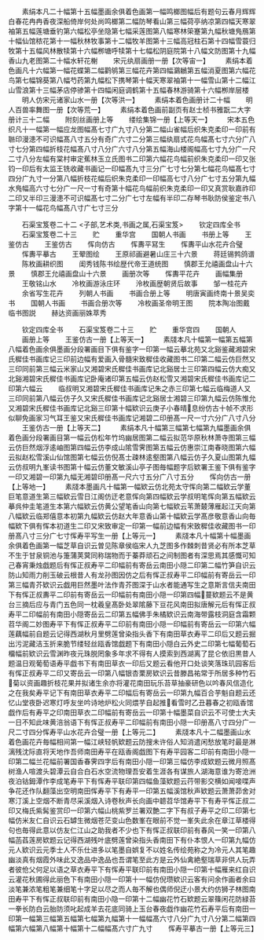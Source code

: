<!-- { "loadSidebar": true } -->
　　素绢本凡二十幅第十五幅墨画余俱着色画第一幅鸣榔图幅后有题句云春月辉辉白春花冉冉香夜深船倚岸何处尚鸣榔第二幅防琴看山第三幅荷亭纳凉第四幅天寒翠袖第五幅莲塘垂钓第六幅松亭坐隐第七幅采莲图第八幅寒林筞蹇第九幅秋塘鳬鴈第十幅仙馆秾花第十一幅秋林牧事第十二幅牧羊图第十三幅高冠柱石第十四幅雪蓑归牧第十五幅风林散犊第十六幅栁塘呼犊第十七幅松阴庭院第十八幅文防图第十九幅香山九老图第二十幅水轩花榭
　　宋元纨扇画册一册【次等宙一】
　　素绢本着色画凡十六幅第一幅花蝶第二幅鹳鸲第三幅花卉第四幅鸂鶒第五幅消夏图第六幅花鸟第七幅锦葵第八幅芍药第九幅松下携琴第十幅天寒翠袖第十一幅雪山第十二幅江山雪浪第十三幅茅店停骖第十四幅闲庭调鹤第十五幅春林游骑第十六幅栁岸层楼
　　明人仿宋元诸家山水一册【次等洪一】
　　素绢本着色画册计二十幅
　　明人百兽率舞图一册【次等荒一】
　　素绢本着色画前副页有赵士桢书雅翫二大字册计三十二幅
　　附刻丝画册上等
　　缕绘集锦一册【上等天一】
　　宋本五色织凡十一幅第一幅应龙图幅髙七寸广九寸八分第二幅山雀幅后织朱克柔印一印前有聮印漫漶不可识幅髙八寸五分有奇广六寸二分第三幅纨扇式花鸟幅髙七寸六分广八寸七分第四幅折枝花幅髙八寸八分广六寸八分第五幅海山楼阁幅高七寸九分广一尺二寸八分左幅有棠村审定蕉林玉立氏图书二印第六幅花鸟幅前织朱克柔印一印又张钧一印后有太监王铣收藏书画记一印幅髙九寸三分广七寸七分第七幅花鸟幅髙七寸四分广九寸一分第八幅折枝花幅后织朱克柔印一印幅高七寸八分广七寸五分第九幅水鳬幅高六寸七分广一尺一寸有奇第十幅花鸟幅前织朱克柔印一印又真赏耿嘉祚印二印又半印三漫漶不可识幅髙七寸二分广七寸左幅有半印二存琴书耿防侯鉴定书八字第十一幅花鸟幅髙八寸广七寸三分

　　石渠宝笈卷二十二
<子部,艺术类,书画之属,石渠宝笈>
　　钦定四库全书
　　石渠宝笈卷二十三
　　贮
　　重华宫
　　国朝人书画
　　书册上等
　　王鉴仿古
　　王鉴仿古
　　恽向仿古
　　恽夀平冩生
　　恽夀平山水花卉合璧
　　恽夀平摹古
　　王翚图绘
　　王原祁画避暑山庄三十六景
　　蒋廷锡鹁鸽谱
　　陈枚画耕织图
　　闺秀钱陈书绘歴代帝王道统图
　　慎郡王允禧画盘山十六景
　　慎郡王允禧画盘山十六景
　　画册次等
　　恽夀平花卉
　　画幅集册
　　王敬铭山水
　　冷枚画游泳庄环
　　泠枚画歴朝贤后故事
　　邹一桂花卉
　　余省写生花卉
　　列朝人书画
　　书画合册上等
　　明唐寅画终南十景吴奕书
　　国朝人书画
　　书画合册次等
　　冷枚画圣帝明王图
　　院本陶冶图戴临书图説
　　赫达资画丽姝萃秀

　　钦定四库全书
　　石渠宝笈卷二十三
　　贮
　　重华宫四
　　国朝人
　　画册上等
　　王鉴仿古一册【上等天一】
　　素牋本凡十幅第一幅第五幅第八幅着色画余俱墨画分段署画目下俱有鉴字一印第一幅云摹北苑又北谿鉴藏湘碧宋氏穉佳书画库记三印前边幅有爱画入骨髓宋致穉佳收藏图书二印第二幅云仿巨然又三印同前第三幅云米家山又湘碧宋氏穉佳书画库记北谿居士三印第四幅云仿大痴又北谿湘碧宋氏穉佳书画库记卧庵诸印第五幅云仿赵松雪又湘碧宋氏穉佳书画库记二印第六幅云
　　临叔明又湘碧宋氏穉佳书画库记朱之赤三印第七幅云临梅道人又三印同前第八幅云仿子久又宋氏穉佳书画库记北谿居士湘碧三印第九幅云仿陈惟允又湘碧宋氏穉佳书画库记北谿三印第十幅欵识云庚子小春晴息纷仿古十帧不求形似聊免画家习气耳王鉴又宋氏穉佳书画库记湘碧二印册髙一尺一寸六分广八寸八分
　　王鉴仿古一册【上等天二】
　　素绢本凡十幅第三幅第七幅第九幅墨画余俱着色画分段署画目第一幅云仿松年竹坞幽居图第二幅云拟范华原秋林萧寺图第三幅云仿巨然烟浮逺岫图第四幅云仿李成山隂雪霁图第五幅云仿惠崇江南春晓图第六幅云拟赵松雪溪山仙馆图第七幅云仿倪髙士疎林逺壑图第八幅云仿子久夏山图第九幅云仿叔明九峯读书图第十幅云仿董文敏溪山亭子图毎幅题字后欵署王鉴下俱有鉴字一印又湘碧一印第九幅无湘碧印册髙一尺六寸五分广八寸五分
　　恽向仿古一册【上等地一】
　　素牋本墨画凡十幅第一幅欵云仿北苑太守恽向第二幅欵云学董巨笔意道生第三幅欵云雪日江阁仿迂老意恽向第四幅欵云学叔明笔恽向第五幅欵云摹呉仲圭笔道生本第六幅欵云仿黄公望笔香山向第七幅欵云苇萧樷薄雁起江天向第八幅欵云临郑僖意本初第九幅欵云仿赵大年意香山第十幅欵云学髙彦敬意香山向毎幅欵下俱有恽本初道生二印又宋致审定一印第一幅前边幅有宋致穉佳收藏图书一印册髙八寸三分广七寸恽寿平写生一册【上等元一】
　　素牋本凡十幅第十幅墨画余俱着色画第一幅芝草自识云曽见陈章侯临宋人九芝图多作棘刺昔贤必有所本芝草不生于甘泉铜池与箑蒲荚蓂同称瑞物而于蓁莽顽石之间制图者有深思焉其感慨可知己春宵秉烛戯题后有恽正叔寿平二印幅前有寄岳云南田小隠二印第二幅竹笋自识云防山知雨力削玉破云根昔人有龙孙图因仿之后有恽正叔寿平二印幅前有寄岳云一印第三幅青芥欵识云戯用巨然墨叶法作青芥图深于山水者能通写生之意斯言信夫南田下有恽正叔夀平二印前有寄岳云一印幅前有南田小隠一印第四幅蔓欵题云不是黄台三摘后应与青门五色同一枕羲皇髙卧处翠隂藤下豆花风南田拟唐解元后有恽正叔寿平二印幅前有南田小隠寄岳云二印第五幅佛手朱橘欵识云南海带露枝洞庭含霜颗苕华阁二妙图寿平下有恽正叔寿平二印前有南田小隠一印幅前有寄岳云一印第六幅莲藕幅前自题云记得西湖秋月里劈莲曾染指头香下有南田草衣寿平二印后又题云掘出污泥藏洁玉折来脆节缕轻丝瓯香馆戯题下有南田小隠白云外史二印第七幅葡萄石橊幅前欵识云雪渊昨夜元珠脱罔象多年求不得有人摸索到西湖离了昆仑依旧黒昔人题温日观葡萄语寿平戯书下有南田草衣一印后又题云看他开口处谈笑落珠玑园客后有恽正叔寿平二印又寄岳云一印第八幅银杏栗房欵识云昔滕昌祐常于所居多种竹石菊以资画趣折枝花果并拟诸生余亦将灌花南田玩乐苔草抽豪研色以吟春风信造化之在我矣寿平记下有南田草衣寿平二印幅后有寄岳云一印第九幅百合芋魁自题云还忆山堂夜卧迟寒灯呼友坐吟诗地炉松火同煨芋自起推看雪时乙丑暮春之初瓯香馆戯作后有寿平之印南田草衣二印幅前有寄岳云一印第十幅墨菜自识云不可使士大夫一日不知此味黄涪翁语下有恽正叔寿平二印幅前有南田小隠一印册髙八寸四分广一尺二寸四分恽寿平山水花卉合璧一册【上等元二】
　　素牋本凡十二幅墨画山水着色画花卉毎幅相间第一幅江峡轻帆欵题云防搜未许俗人知消遣闲愁放笔时最是淋漓残沈际直将天地作吾师南田寿平在瓯香阁戯图下有寿平园客二印前有南田小隠一印第二幅兰花幅前署国香春霁四字后有南田小隠一印第三幅仿李成欵题云微月照髙树渔人喧渡头碧潭云自合白石水空流物理吾安着生涯各有谋旅人湖海意谁为寄沧洲夜泊钴鉧潭作李成笔寿平下有恽寿平联印第四幅鱼藻欵题云荇带影交横如闻唼喋声争花还作队翻藻出空明南田恽寿平下有寿平一印第五幅溪馆秋声欵题云萧萧茆舍对寒汀溪上空烟不断青尽采溪烟入诗卷秋声长向画中聼苕华馆寿平下有寿平恽正叔二印又梅氏紫髯鉴赏印一印第六幅山桃紫罗兰署双艶二字下有叔子寿平之印二印第七幅仿米友仁自识云石罅生微烟苍茫变山色数峯在眼前不觉一峯失此余在章江草楼得句也毎得此意以仿友仁江山之助我者不少也下有恽正叔联印前有春风一笑一印第八幅菡萏莲房欵题云记得西湖残叶底劈莲曾染指头香南田下有仆本恨人一印第九幅仿元人欵识云元季士人不乐仕进多以笔墨自娯复不以姓名传绘苑称之为冷元人其笔趣幽淡真有烟霞外味此又逸品中逸品也吾谓笔至此方是云外仙禽絶壑瑞草非供人玩弄者彼伧父何足以语之草衣寿平下有恽寿平联印前有南田小隠一印第十幅雁来红自识云灌花秋圃得此丽色下有南田小隠一印第十一幅仿倪瓒欵识云客有问余作画者余曰淡笔兼浓笔粗笔兼细笔十字足以尽之而人毎不解也偶师倪迂小景大约仿狮子林图南田寿平下有恽正叔联印前有南田小隐一印第十二幅幽花竹石欵题云翠篠闲花防緑苔一拳长防白云胎防须叱起成羊去花底同骑上玉台春夜戯作幽花竹石寿平后有南田一印第一幅第三幅第五幅第七幅第九幅第十一幅幅髙六寸八分广九寸八分第二幅第四幅第六幅第八幅第十幅第十二幅幅髙六寸广九寸
　　恽寿平摹古一册【上等元三】

